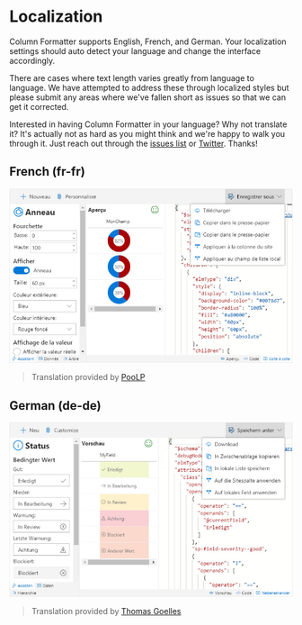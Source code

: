 # Localization

Column Formatter supports English, French, and German. Your localization settings should auto detect your language and change the interface accordingly.

There are cases where text length varies greatly from language to language. We have attempted to address these through localized styles but please submit any areas where we've fallen short as issues so that we can get it corrected.

Interested in having Column Formatter in your language? Why not translate it? It's actually not as hard as you might think and we're happy to walk you through it. Just reach out through the [issues list](https://github.com/SharePoint/sp-dev-solutions/issues) or [Twitter](https://twitter.com/thechriskent). Thanks!

## French (fr-fr)

![Column Formatter in French](../assets/French.jpg)

> Translation provided by [PooLP](http://www.poolp.net/)

## German (de-de)

![Column Formatter in German](../assets/German.jpg)

> Translation provided by [Thomas Goelles](http://www.modernworkplacesolutions.rocks/)
